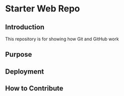 # Starter Web Repo

## Introduction

This repository is for showing how Git and GitHub work

## Purpose

## Deployment


## How to Contribute
